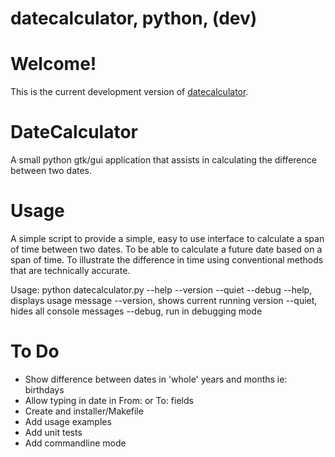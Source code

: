 # datecalculator, python, (dev)

Welcome!
====================
This is the current development version of [datecalculator](http://github.com/anchepiece/datecalculator/).

DateCalculator
====================
A small python gtk/gui application that assists in calculating the difference between two dates.

Usage
====================
A simple script to provide a simple, easy to use interface to calculate a span
of time between two dates.  To be able to calculate a future date based on a
span of time.  To illustrate the difference in time using conventional methods
that are technically accurate.

Usage: python datecalculator.py --help --version --quiet --debug
            --help, displays usage message
            --version, shows current running version
            --quiet, hides all console messages
            --debug, run in debugging mode

To Do
====================
- Show difference between dates in 'whole' years and months ie: birthdays
- Allow typing in date in From: or To: fields
- Create and installer/Makefile
- Add usage examples
- Add unit tests
- Add commandline mode

